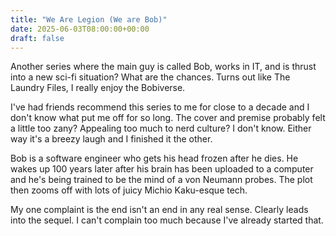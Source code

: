 ```yaml
---
title: "We Are Legion (We are Bob)"
date: 2025-06-03T08:00:00+00:00
draft: false
---
```


Another series where the main guy is called Bob, works in IT, and is thrust into a new sci-fi situation? What are the chances. Turns out like The Laundry Files, I really enjoy the Bobiverse.

I've had friends recommend this series to me for close to a decade and I don't know what put me off for so long. The cover and premise probably felt a little too zany? Appealing too much to nerd culture? I don't know. Either way it's a breezy laugh and I finished it the other.

Bob is a software engineer who gets his head frozen after he dies. He wakes up 100 years later after his brain has been uploaded to a computer and he's being trained to be the mind of a von Neumann probes. The plot then zooms off with lots of juicy Michio Kaku-esque tech.

My one complaint is the end isn't an end in any real sense. Clearly leads into the sequel. I can't complain too much because I've already started that.